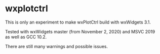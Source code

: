 # wxplotctrl
This is only an experiment to make wxPlotCtrl build with wxWidgets 3.1.

Tested with wxWidgets master (from November 2, 2020) and MSVC 2019 as well as GCC 10.2.

There are still many warnings and possible issues.
